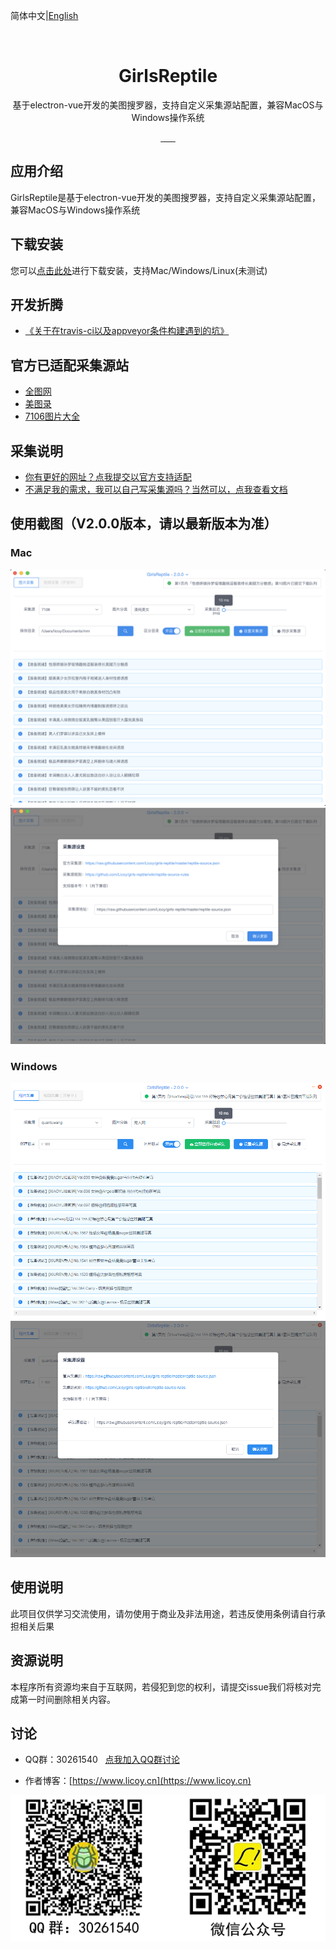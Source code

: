 简体中文|[English](./README_EN.md)
<div align="center">
    <img src="https://github.com/Licoy/girls-reptile/blob/master/build/icons/256x256.png?raw=true" alt="">
    <h1>GirlsReptile</h1>
    <p>基于electron-vue开发的美图搜罗器，支持自定义采集源站配置，兼容MacOS与Windows操作系统</p>
      <a href="https://travis-ci.org/Licoy/girls-reptile/builds">
        <img src="https://img.shields.io/travis/Licoy/girls-reptile?style=flat-square" alt="">
      </a>
        <a href="https://ci.appveyor.com/api/projects/status/yd6ksljlkrlmeucp/branch/master?svg=true">
            <img src="https://ci.appveyor.com/api/projects/status/yd6ksljlkrlmeucp?svg=true" alt="">
      </a>
      <a href="https://github.com/Licoy/girls-reptile/releases">
        <img src="https://img.shields.io/github/downloads/Licoy/girls-reptile/total.svg?style=flat-square" alt="">
      </a>
      <a href="https://github.com/Licoy/girls-reptile/releases/latest">
        <img src="https://img.shields.io/github/release/Licoy/girls-reptile.svg?style=flat-square" alt="">
      </a>
    <a href="https://github.com/Licoy/girls-reptile/issues">
        <img src="https://img.shields.io/github/issues/Licoy/girls-reptile.svg" alt="">
      </a>
    <a href="https://github.com/Licoy/girls-reptile/pulls">
        <img src="https://img.shields.io/github/issues-pr/Licoy/girls-reptile.svg" alt="">
      </a>
    <a href="https://github.com/Licoy">
        <img src="https://img.shields.io/badge/author-Licoy-ff69b4.svg" alt="">
      </a>
</div>

## 应用介绍
GirlsReptile是基于electron-vue开发的美图搜罗器，支持自定义采集源站配置，兼容MacOS与Windows操作系统
## 下载安装
您可以[点击此处](https://github.com/Licoy/girls-reptile/releases)进行下载安装，支持Mac/Windows/Linux(未测试)
## 开发折腾
- [《关于在travis-ci以及appveyor条件构建遇到的坑》](https://www.licoy.cn/3385.html)
## 官方已适配采集源站
- [全图网](http://www.quantuwang.co/)
- [美图录](https://www.meitulu.com)
- [7106图片大全](https://www.7160.com/)
## 采集说明
- [你有更好的网址？点我提交以官方支持适配](https://github.com/Licoy/girls-reptile/issues/new)
- [不满足我的需求，我可以自己写采集源吗？当然可以，点我查看文档](https://github.com/Licoy/girls-reptile/wiki/reptile-source-rules)
## 使用截图（V2.0.0版本，请以最新版本为准）
### Mac
![mac](./docs/image/mac-1.png)
![mac](./docs/image/mac-2.png)
### Windows
![Windows](./docs/image/win-1.png)
![Windows](./docs/image/win-2.png)
## 使用说明
此项目仅供学习交流使用，请勿使用于商业及非法用途，若违反使用条例请自行承担相关后果
## 资源说明
本程序所有资源均来自于互联网，若侵犯到您的权利，请提交issue我们将核对完成第一时间删除相关内容。
## 讨论
- QQ群：30261540  &nbsp; [点我加入QQ群讨论](https://shang.qq.com/wpa/qunwpa?idkey=c3541f1d0dbe443456228e3aebf23f6795b614a94d5df6a32f0b2b1c759bb99b)

- 作者博客：[https://www.licoy.cn](https://www.licoy.cn)

![讨论](./docs/image/discuss.png)
